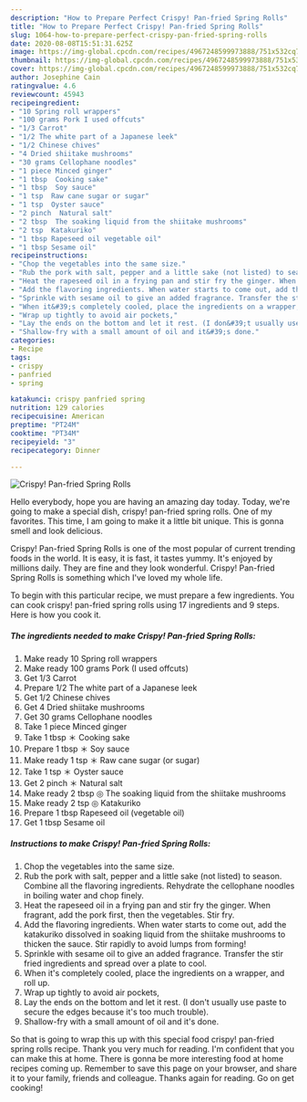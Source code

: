 ```yaml
---
description: "How to Prepare Perfect Crispy! Pan-fried Spring Rolls"
title: "How to Prepare Perfect Crispy! Pan-fried Spring Rolls"
slug: 1064-how-to-prepare-perfect-crispy-pan-fried-spring-rolls
date: 2020-08-08T15:51:31.625Z
image: https://img-global.cpcdn.com/recipes/4967248599973888/751x532cq70/crispy-pan-fried-spring-rolls-recipe-main-photo.jpg
thumbnail: https://img-global.cpcdn.com/recipes/4967248599973888/751x532cq70/crispy-pan-fried-spring-rolls-recipe-main-photo.jpg
cover: https://img-global.cpcdn.com/recipes/4967248599973888/751x532cq70/crispy-pan-fried-spring-rolls-recipe-main-photo.jpg
author: Josephine Cain
ratingvalue: 4.6
reviewcount: 45943
recipeingredient:
- "10 Spring roll wrappers"
- "100 grams Pork I used offcuts"
- "1/3 Carrot"
- "1/2 The white part of a Japanese leek"
- "1/2 Chinese chives"
- "4 Dried shiitake mushrooms"
- "30 grams Cellophane noodles"
- "1 piece Minced ginger"
- "1 tbsp  Cooking sake"
- "1 tbsp  Soy sauce"
- "1 tsp  Raw cane sugar or sugar"
- "1 tsp  Oyster sauce"
- "2 pinch  Natural salt"
- "2 tbsp  The soaking liquid from the shiitake mushrooms"
- "2 tsp  Katakuriko"
- "1 tbsp Rapeseed oil vegetable oil"
- "1 tbsp Sesame oil"
recipeinstructions:
- "Chop the vegetables into the same size."
- "Rub the pork with salt, pepper and a little sake (not listed) to season. Combine all the flavoring ingredients. Rehydrate the cellophane noodles in boiling water and chop finely."
- "Heat the rapeseed oil in a frying pan and stir fry the ginger. When fragrant, add the pork first, then the vegetables. Stir fry."
- "Add the flavoring ingredients. When water starts to come out, add the katakuriko dissolved in soaking liquid from the shiitake mushrooms to thicken the sauce. Stir rapidly to avoid lumps from forming!"
- "Sprinkle with sesame oil to give an added fragrance. Transfer the stir fried ingredients and spread over a plate to cool."
- "When it&#39;s completely cooled, place the ingredients on a wrapper, and roll up."
- "Wrap up tightly to avoid air pockets,"
- "Lay the ends on the bottom and let it rest. (I don&#39;t usually use paste to secure the edges because it&#39;s too much trouble)."
- "Shallow-fry with a small amount of oil and it&#39;s done."
categories:
- Recipe
tags:
- crispy
- panfried
- spring

katakunci: crispy panfried spring 
nutrition: 129 calories
recipecuisine: American
preptime: "PT24M"
cooktime: "PT34M"
recipeyield: "3"
recipecategory: Dinner

---
```



![Crispy! Pan-fried Spring Rolls](https://img-global.cpcdn.com/recipes/4967248599973888/751x532cq70/crispy-pan-fried-spring-rolls-recipe-main-photo.jpg)

Hello everybody, hope you are having an amazing day today. Today, we're going to make a special dish, crispy! pan-fried spring rolls. One of my favorites. This time, I am going to make it a little bit unique. This is gonna smell and look delicious.



Crispy! Pan-fried Spring Rolls is one of the most popular of current trending foods in the world. It is easy, it is fast, it tastes yummy. It's enjoyed by millions daily. They are fine and they look wonderful. Crispy! Pan-fried Spring Rolls is something which I've loved my whole life.


To begin with this particular recipe, we must prepare a few ingredients. You can cook crispy! pan-fried spring rolls using 17 ingredients and 9 steps. Here is how you cook it.

<!--inarticleads1-->

##### The ingredients needed to make Crispy! Pan-fried Spring Rolls:

1. Make ready 10 Spring roll wrappers
1. Make ready 100 grams Pork (I used offcuts)
1. Get 1/3 Carrot
1. Prepare 1/2 The white part of a Japanese leek
1. Get 1/2 Chinese chives
1. Get 4 Dried shiitake mushrooms
1. Get 30 grams Cellophane noodles
1. Take 1 piece Minced ginger
1. Take 1 tbsp ＊ Cooking sake
1. Prepare 1 tbsp ＊ Soy sauce
1. Make ready 1 tsp ＊ Raw cane sugar (or sugar)
1. Take 1 tsp ＊ Oyster sauce
1. Get 2 pinch ＊ Natural salt
1. Make ready 2 tbsp ◎ The soaking liquid from the shiitake mushrooms
1. Make ready 2 tsp ◎ Katakuriko
1. Prepare 1 tbsp Rapeseed oil (vegetable oil)
1. Get 1 tbsp Sesame oil




<!--inarticleads2-->

##### Instructions to make Crispy! Pan-fried Spring Rolls:

1. Chop the vegetables into the same size.
1. Rub the pork with salt, pepper and a little sake (not listed) to season. Combine all the flavoring ingredients. Rehydrate the cellophane noodles in boiling water and chop finely.
1. Heat the rapeseed oil in a frying pan and stir fry the ginger. When fragrant, add the pork first, then the vegetables. Stir fry.
1. Add the flavoring ingredients. When water starts to come out, add the katakuriko dissolved in soaking liquid from the shiitake mushrooms to thicken the sauce. Stir rapidly to avoid lumps from forming!
1. Sprinkle with sesame oil to give an added fragrance. Transfer the stir fried ingredients and spread over a plate to cool.
1. When it&#39;s completely cooled, place the ingredients on a wrapper, and roll up.
1. Wrap up tightly to avoid air pockets,
1. Lay the ends on the bottom and let it rest. (I don&#39;t usually use paste to secure the edges because it&#39;s too much trouble).
1. Shallow-fry with a small amount of oil and it&#39;s done.




So that is going to wrap this up with this special food crispy! pan-fried spring rolls recipe. Thank you very much for reading. I'm confident that you can make this at home. There is gonna be more interesting food at home recipes coming up. Remember to save this page on your browser, and share it to your family, friends and colleague. Thanks again for reading. Go on get cooking!
